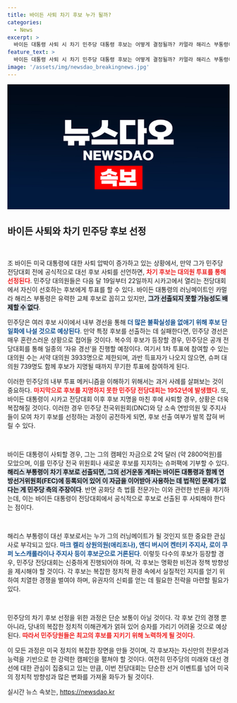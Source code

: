 ```yaml
---
title: 바이든 사퇴 차기 후보 누가 될까?
categories:
  - News
excerpt: >
  바이든 대통령 사퇴 시 차기 민주당 대통령 후보는 어떻게 결정될까? 카멀라 해리스 부통령이 유력하나, 후보 단일화 실패 시 혼란이 우려된다. 전당대회에서의 대의원 투표와 복잡한 정치적 변수들, 모든 것이 긴박하게 돌아가고 있다!
feature_text: >
  바이든 대통령 사퇴 시 차기 민주당 대통령 후보는 어떻게 결정될까? 카멀라 해리스 부통령이 유력하나, 후보 단일화 실패 시 혼란이 우려된다. 전당대회에서의 대의원 투표와 복잡한 정치적 변수들, 모든 것이 긴박하게 돌아가고 있다!
image: '/assets/img/newsdao_breakingnews.jpg'
---
```


<p><img src="/assets/img/newsdao_breakingnews.jpg" alt="pcversion 속보" /></p>

<h2 data-ke-size="size26">바이든 사퇴와 차기 민주당 후보 선정</h2>

<p data-ke-size="size16">&nbsp;</p>

<p>조 바이든 미국 대통령에 대한 사퇴 압박이 증가하고 있는 상황에서, 만약 그가 민주당 전당대회 전에 공식적으로 대선 후보 사퇴를 선언하면, <b><span style="color: #ee2323;">차기 후보는 대의원 투표를 통해 선정된다</span></b>. 민주당 대의원들은 다음 달 19일부터 22일까지 시카고에서 열리는 전당대회에서 자신이 선호하는 후보에게 투표를 할 수 있다. 바이든 대통령의 러닝메이트인 카멀라 해리스 부통령은 유력한 교체 후보로 꼽히고 있지만, <b><span style="background-color: #21538527;">그가 선출되지 못할 가능성도 배제할 수 없다</span></b>. </p>

<p>민주당은 여러 후보 사이에서 내부 경선을 통해 <b><span style="color: #1a5490;">더 많은 불확실성을 없애기 위해 후보 단일화에 나설 것으로 예상된다</span></b>. 만약 특정 후보를 선출하는 데 실패한다면, 민주당 경선은 매우 혼란스러운 상황으로 접어들 것이다. 복수의 후보가 등장할 경우, 민주당은 공개 전당대회를 통해 일종의 ‘자유 경선’을 진행할 예정이다. 여기서 1차 투표에 참여할 수 있는 대의원 수는 서약 대의원 3933명으로 제한되며, 과반 득표자가 나오지 않으면, 슈퍼 대의원 739명도 함께 후보가 지명될 때까지 무기한 투표에 참여하게 된다. </p>

<p>이러한 민주당의 내부 투표 메커니즘을 이해하기 위해서는 과거 사례를 살펴보는 것이 중요하다. <b><span style="color: #ee2323;">마지막으로 후보를 지명하지 못한 민주당 전당대회는 1952년에 발생했다</span></b>. 또, 바이든 대통령이 시카고 전당대회 이후 후보 지명을 마친 후에 사퇴할 경우, 상황은 더욱 복잡해질 것이다. 이러한 경우 민주당 전국위원회(DNC)와 당 소속 연방의원 및 주지사들이 모여 차기 후보를 선정하는 과정이 공전하게 되면, 후보 선출 여부가 발목 잡혀 버릴 수 있다.</p>

<p data-ke-size="size16">&nbsp;</p>

<p>바이든 대통령이 사퇴할 경우, 그는 그의 캠페인 자금으로 2억 달러 (약 2800억원)를 모았으며, 이를 민주당 전국 위원회나 새로운 후보를 지지하는 슈퍼팩에 기부할 수 있다. <b><span style="background-color: #21538527;">해리스 부통령이 차기 후보로 선출되면, 그의 선거운동 계좌는 바이든 대통령과 함께 연방선거위원회(FEC)에 등록되어 있어 이 자금을 이어받아 사용하는 데 법적인 문제가 없다는 게 민주당 측의 주장이다</span></b>. 반면 공화당 측 법률 전문가는 이와 관련한 반론을 제기하는데, 이는 바이든 대통령이 전당대회에서 공식적으로 후보로 선출된 후 사퇴해야 한다는 점이다.</p>

<p data-ke-size="size16">&nbsp;</p>

<p>해리스 부통령이 대선 후보로서는 누가 그의 러닝메이트가 될 것인지 또한 중요한 관심사로 부각되고 있다. <b><span style="color: #1a5490;">마크 켈리 상원의원(애리조나), 앤디 버시어 켄터키 주지사, 로이 쿠퍼 노스캐롤라이나 주지사 등이 후보군으로 거론된다</span></b>. 이렇듯 다수의 후보가 등장할 경우, 민주당 전당대회는 신중하게 진행되어야 하며, 각 후보는 명확한 비전과 정책 방향성을 제시해야 할 것이다. 각 후보는 복잡한 정치적 환경 속에서 실질적인 지지를 얻기 위하여 치열한 경쟁을 벌여야 하며, 유권자의 신뢰를 얻는 데 필요한 전략을 마련할 필요가 있다.</p>

<p data-ke-size="size16">&nbsp;</p>

<p>민주당의 차기 후보 선정을 위한 과정은 단순 보통이 아닐 것이다. 각 후보 간의 경쟁 뿐 아니라, 당내의 복잡한 정치적 이해관계가 얽혀 있어 승자를 가리기 어려울 것으로 예상된다. <b><span style="color: #ee2323;">따라서 민주당원들은 최고의 후보를 지키기 위해 노력하게 될 것이다</span></b>.</p>

<p>이 모든 과정은 미국 정치의 복잡한 장면을 만들 것이며, 각 후보자는 자신만의 전문성과 능력을 기반으로 한 강력한 캠페인을 펼쳐야 할 것이다. 여전히 민주당의 미래와 대선 경선에 대한 관심이 집중되고 있는 만큼, 이번 전당대회는 단순한 선거 이벤트를 넘어 미국의 정치적 방향성과 많은 변화를 가져올 화두가 될 것이다.</p>
실시간 뉴스 속보는, <a href="https://newsdao.kr" rel="dofollow">https://newsdao.kr</a>


